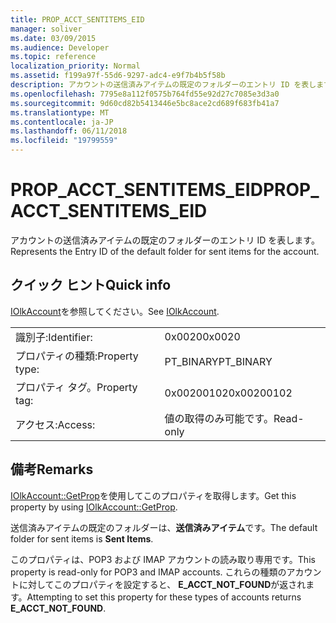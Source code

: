```yaml
---
title: PROP_ACCT_SENTITEMS_EID
manager: soliver
ms.date: 03/09/2015
ms.audience: Developer
ms.topic: reference
localization_priority: Normal
ms.assetid: f199a97f-55d6-9297-adc4-e9f7b4b5f58b
description: アカウントの送信済みアイテムの既定のフォルダーのエントリ ID を表します。
ms.openlocfilehash: 7795e8a112f0575b764fd55e92d27c7085e3d3a0
ms.sourcegitcommit: 9d60cd82b5413446e5bc8ace2cd689f683fb41a7
ms.translationtype: MT
ms.contentlocale: ja-JP
ms.lasthandoff: 06/11/2018
ms.locfileid: "19799559"
---
```

# <a name="propacctsentitemseid"></a><span data-ttu-id="3f3ee-103">PROP_ACCT_SENTITEMS_EID</span><span class="sxs-lookup"><span data-stu-id="3f3ee-103">PROP_ACCT_SENTITEMS_EID</span></span>

<span data-ttu-id="3f3ee-104">アカウントの送信済みアイテムの既定のフォルダーのエントリ ID を表します。</span><span class="sxs-lookup"><span data-stu-id="3f3ee-104">Represents the Entry ID of the default folder for sent items for the account.</span></span> 
  
## <a name="quick-info"></a><span data-ttu-id="3f3ee-105">クイック ヒント</span><span class="sxs-lookup"><span data-stu-id="3f3ee-105">Quick info</span></span>

<span data-ttu-id="3f3ee-106">[IOlkAccount](iolkaccount.md)を参照してください。</span><span class="sxs-lookup"><span data-stu-id="3f3ee-106">See [IOlkAccount](iolkaccount.md).</span></span>
  
|||
|:-----|:-----|
|<span data-ttu-id="3f3ee-107">識別子:</span><span class="sxs-lookup"><span data-stu-id="3f3ee-107">Identifier:</span></span>  <br/> |<span data-ttu-id="3f3ee-108">0x0020</span><span class="sxs-lookup"><span data-stu-id="3f3ee-108">0x0020</span></span>  <br/> |
|<span data-ttu-id="3f3ee-109">プロパティの種類:</span><span class="sxs-lookup"><span data-stu-id="3f3ee-109">Property type:</span></span>  <br/> |<span data-ttu-id="3f3ee-110">PT_BINARY</span><span class="sxs-lookup"><span data-stu-id="3f3ee-110">PT_BINARY</span></span>  <br/> |
|<span data-ttu-id="3f3ee-111">プロパティ タグ。</span><span class="sxs-lookup"><span data-stu-id="3f3ee-111">Property tag:</span></span>  <br/> |<span data-ttu-id="3f3ee-112">0x00200102</span><span class="sxs-lookup"><span data-stu-id="3f3ee-112">0x00200102</span></span>  <br/> |
|<span data-ttu-id="3f3ee-113">アクセス:</span><span class="sxs-lookup"><span data-stu-id="3f3ee-113">Access:</span></span>  <br/> |<span data-ttu-id="3f3ee-114">値の取得のみ可能です。</span><span class="sxs-lookup"><span data-stu-id="3f3ee-114">Read-only</span></span>  <br/> |
   
## <a name="remarks"></a><span data-ttu-id="3f3ee-115">備考</span><span class="sxs-lookup"><span data-stu-id="3f3ee-115">Remarks</span></span>

<span data-ttu-id="3f3ee-116">[IOlkAccount::GetProp](iolkaccount-getprop.md)を使用してこのプロパティを取得します。</span><span class="sxs-lookup"><span data-stu-id="3f3ee-116">Get this property by using [IOlkAccount::GetProp](iolkaccount-getprop.md).</span></span>
  
<span data-ttu-id="3f3ee-117">送信済みアイテムの既定のフォルダーは、**送信済みアイテム**です。</span><span class="sxs-lookup"><span data-stu-id="3f3ee-117">The default folder for sent items is **Sent Items**.</span></span>
  
<span data-ttu-id="3f3ee-118">このプロパティは、POP3 および IMAP アカウントの読み取り専用です。</span><span class="sxs-lookup"><span data-stu-id="3f3ee-118">This property is read-only for POP3 and IMAP accounts.</span></span> <span data-ttu-id="3f3ee-119">これらの種類のアカウントに対してこのプロパティを設定すると、 **E_ACCT_NOT_FOUND**が返されます。</span><span class="sxs-lookup"><span data-stu-id="3f3ee-119">Attempting to set this property for these types of accounts returns **E_ACCT_NOT_FOUND**.</span></span> 
  

